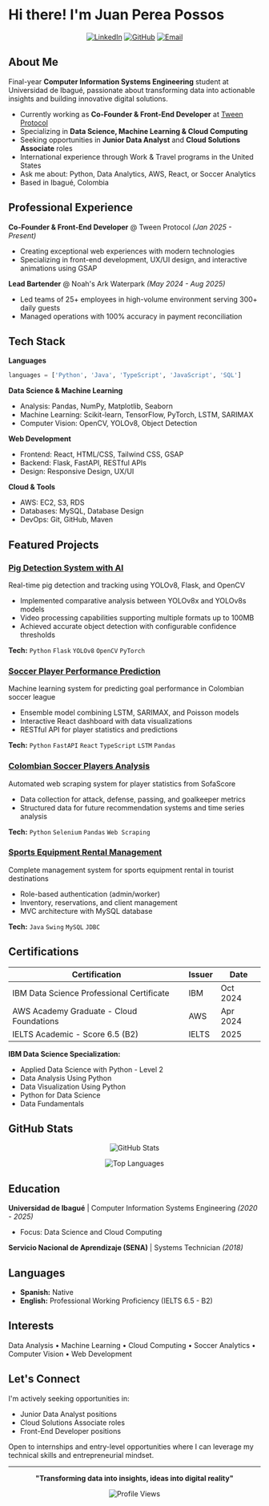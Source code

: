 # Hi there! I'm Juan Perea Possos

<div align="center">
  
[![LinkedIn](https://img.shields.io/badge/LinkedIn-juanpereapossos-0077B5?style=for-the-badge&logo=linkedin&logoColor=white)](https://linkedin.com/in/juanpereapossos)
[![GitHub](https://img.shields.io/badge/GitHub-IngRetrius-181717?style=for-the-badge&logo=github&logoColor=white)](https://github.com/IngRetrius)
[![Email](https://img.shields.io/badge/Email-retrius2001%40gmail.com-D14836?style=for-the-badge&logo=gmail&logoColor=white)](mailto:retrius2001@gmail.com)

</div>

## About Me

Final-year **Computer Information Systems Engineering** student at Universidad de Ibagué, passionate about transforming data into actionable insights and building innovative digital solutions. 

- Currently working as **Co-Founder & Front-End Developer** at [Tween Protocol](https://tweenprotocol.com)
- Specializing in **Data Science, Machine Learning & Cloud Computing**
- Seeking opportunities in **Junior Data Analyst** and **Cloud Solutions Associate** roles
- International experience through Work & Travel programs in the United States
- Ask me about: Python, Data Analytics, AWS, React, or Soccer Analytics
- Based in Ibagué, Colombia

## Professional Experience

**Co-Founder & Front-End Developer** @ Tween Protocol *(Jan 2025 - Present)*
- Creating exceptional web experiences with modern technologies
- Specializing in front-end development, UX/UI design, and interactive animations using GSAP

**Lead Bartender** @ Noah's Ark Waterpark *(May 2024 - Aug 2025)*
- Led teams of 25+ employees in high-volume environment serving 300+ daily guests
- Managed operations with 100% accuracy in payment reconciliation

## Tech Stack

**Languages**
```python
languages = ['Python', 'Java', 'TypeScript', 'JavaScript', 'SQL']
```

**Data Science & Machine Learning**
- Analysis: Pandas, NumPy, Matplotlib, Seaborn
- Machine Learning: Scikit-learn, TensorFlow, PyTorch, LSTM, SARIMAX
- Computer Vision: OpenCV, YOLOv8, Object Detection

**Web Development**
- Frontend: React, HTML/CSS, Tailwind CSS, GSAP
- Backend: Flask, FastAPI, RESTful APIs
- Design: Responsive Design, UX/UI

**Cloud & Tools**
- AWS: EC2, S3, RDS
- Databases: MySQL, Database Design
- DevOps: Git, GitHub, Maven

## Featured Projects

### [Pig Detection System with AI](https://github.com/IngRetrius/Pig-detec)
Real-time pig detection and tracking using YOLOv8, Flask, and OpenCV
- Implemented comparative analysis between YOLOv8x and YOLOv8s models
- Video processing capabilities supporting multiple formats up to 100MB
- Achieved accurate object detection with configurable confidence thresholds

**Tech:** `Python` `Flask` `YOLOv8` `OpenCV` `PyTorch`

### [Soccer Player Performance Prediction](https://github.com/IngRetrius/Api-prediccion-jugadores-futbol)
Machine learning system for predicting goal performance in Colombian soccer league
- Ensemble model combining LSTM, SARIMAX, and Poisson models
- Interactive React dashboard with data visualizations
- RESTful API for player statistics and predictions

**Tech:** `Python` `FastAPI` `React` `TypeScript` `LSTM` `Pandas`

### [Colombian Soccer Players Analysis](https://github.com/IngRetrius/Colombian-Soccer-Analysis)
Automated web scraping system for player statistics from SofaScore
- Data collection for attack, defense, passing, and goalkeeper metrics
- Structured data for future recommendation systems and time series analysis

**Tech:** `Python` `Selenium` `Pandas` `Web Scraping`

### [Sports Equipment Rental Management](https://github.com/IngRetrius/Alquiler-equipos-deportivos)
Complete management system for sports equipment rental in tourist destinations
- Role-based authentication (admin/worker)
- Inventory, reservations, and client management
- MVC architecture with MySQL database

**Tech:** `Java` `Swing` `MySQL` `JDBC`

## Certifications

<div align="center">

| Certification | Issuer | Date |
|--------------|--------|------|
| IBM Data Science Professional Certificate | IBM | Oct 2024 |
| AWS Academy Graduate - Cloud Foundations | AWS | Apr 2024 |
| IELTS Academic - Score 6.5 (B2) | IELTS | 2025 |

</div>

**IBM Data Science Specialization:**
- Applied Data Science with Python - Level 2
- Data Analysis Using Python
- Data Visualization Using Python
- Python for Data Science
- Data Fundamentals

## GitHub Stats

<div align="center">
  
![GitHub Stats](https://github-readme-stats.vercel.app/api?username=IngRetrius&show_icons=true&theme=tokyonight&hide_border=true&count_private=true)

![Top Languages](https://github-readme-stats.vercel.app/api/top-langs/?username=IngRetrius&layout=compact&theme=tokyonight&hide_border=true)

</div>

## Education

**Universidad de Ibagué** | Computer Information Systems Engineering *(2020 - 2025)*
- Focus: Data Science and Cloud Computing

**Servicio Nacional de Aprendizaje (SENA)** | Systems Technician *(2018)*

## Languages

- **Spanish:** Native
- **English:** Professional Working Proficiency (IELTS 6.5 - B2)

## Interests

Data Analysis • Machine Learning • Cloud Computing • Soccer Analytics • Computer Vision • Web Development

## Let's Connect

I'm actively seeking opportunities in:
- Junior Data Analyst positions
- Cloud Solutions Associate roles
- Front-End Developer positions

Open to internships and entry-level opportunities where I can leverage my technical skills and entrepreneurial mindset.

---

<div align="center">

**"Transforming data into insights, ideas into digital reality"**

![Profile Views](https://komarev.com/ghpvc/?username=IngRetrius&color=blueviolet&style=flat-square)

</div>
